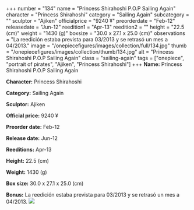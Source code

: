 +++
number = "134"
name = "Princess Shirahoshi P.O.P Sailing Again"
character = "Princess Shirahoshi"
category = "Sailing Again"
subcategory = ""
sculptor = "Ajiken"
officialprice = "9240 ¥"
preorderdate = "Feb-12"
releasedate = "Jun-12"
reedition1 = "Apr-13"
reedition2 = ""
height = "22.5 (cm)"
weight = "1430 (g)"
boxsize = "30.0 x 27.1 x 25.0 (cm)"
observations = "La reedición estaba prevista para 03/2013 y se retrasó un mes a 04/2013."
image = "/onepiecefigures/images/collection/full/134.jpg"
thumb = "/onepiecefigures/images/collection/thumb/134.jpg"
alt = "Princess Shirahoshi P.O.P Sailing Again"
class = "sailing-again"
tags = ["onepiece", "portrait of pirates", "Ajiken", "Princess Shirahoshi"]
+++
**Name:** Princess Shirahoshi P.O.P Sailing Again

**Character:** Princess Shirahoshi

**Category:** Sailing Again 

**Sculptor:** Ajiken

**Official price:** 9240 ¥

**Preorder date:** Feb-12

**Release date:** Jun-12

**Reeditions:** Apr-13

**Height:** 22.5 (cm)

**Weight:** 1430 (g)

**Box size:** 30.0 x 27.1 x 25.0 (cm)

**Bonus:** La reedición estaba prevista para 03/2013 y se retrasó un mes a 04/2013.
<img src="/onepiecefigures/images/collection/thumb/134.jpg">